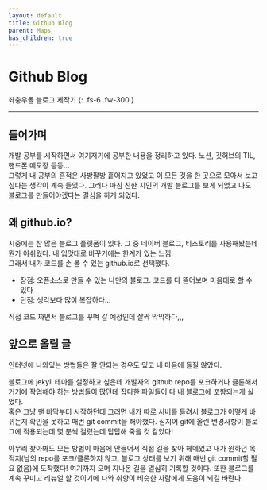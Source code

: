 ```yaml
---
layout: default
title: Github Blog
parent: Maps
has_children: true
---
```


# Github Blog

좌충우돌 블로그 제작기
{: .fs-6 .fw-300 }

---

## 들어가며
개발 공부를 시작하면서 여기저기에 공부한 내용을 정리하고 있다. 노션, 깃허브의 TIL, 핸드폰 메모장 등등...  
그렇게 내 공부의 흔적은 사방팔방 흩어지고 있었고 이 모든 것을 한 곳으로 모아서 보고 싶다는 생각이 계속 들었다. 그러다 마침 친한 지인의 개발 블로그를 보게 되었고 나도 블로그를 만들어야겠다는 결심을 하게 되었다.

## 왜 github.io?
시중에는 참 많은 블로그 플랫폼이 있다. 그 중 네이버 블로그, 티스토리를 사용해봤는데 뭔가 아쉬웠다. 내 입맛대로 바꾸기에는 한계가 있는 느낌.  
그래서 내가 코드를 손 볼 수 있는 github.io로 선택했다.
* 장점: 오픈소스로 만들 수 있는 나만의 블로그. 코드를 다 뜯어보며 마음대로 할 수 있다
* 단점: 생각보다 많이 복잡하다...   

직접 코드 짜면서 블로그를 꾸며 갈 예정인데 살짝 막막하다,,,  

## 앞으로 올릴 글
인터넷에 나와있는 방법들은 잘 안되는 경우도 있고 내 마음에 들질 않았다.  
  
블로그에 jekyll 테마를 설정하고 싶은데 개발자의 github repo를 포크하거나 클론해서 거기에 작업해야 하는 방법들이 많던데 잡다한 파일들이 다 내 블로그에 포함되는게 싫었다.  
혹은 그냥 맨 바닥부터 시작하던데 그러면 내가 따로 서버를 돌려서 블로그가 어떻게 바뀌는지 확인을 못하고 매번 git commit을 해야했다. 심지어 git에 올린 변경사항이 블로그에 적용되는데 몇 분씩 걸렸는데 답답해 죽을 것 같았다!  
  
아무리 찾아봐도 모든 방법이 마음에 안들어서 직접 길을 찾아 헤메었고 내가 원하던 목적지(남의 repo를 포크/클론하지 않고, 블로그 상태를 보기 위해 매번 git commit할 필요 없음)에 도착했다! 여기까지 오며 지나온 길을 열심히 기록할 것이다. 또한 블로그를 계속 꾸미고 리뉴얼 할 것이기에 나와 취향이 비슷한 사람에게 도움이 되길 바란다.